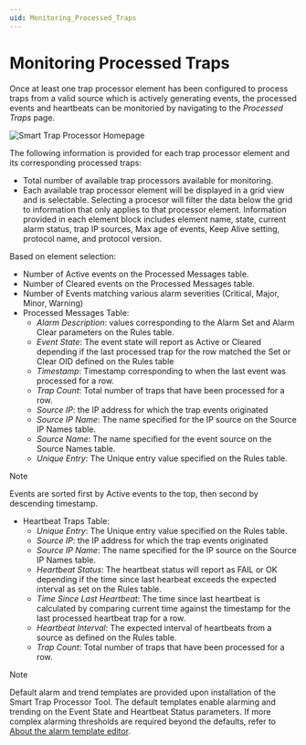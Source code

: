 ```yaml
---
uid: Monitoring_Processed_Traps
---
```


# Monitoring Processed Traps

Once at least one trap processor element has been configured to process traps from a valid source which is actively generating events, the processed events and heartbeats can be monitoried by navigating to the *Processed Traps* page.

![Smart Trap Processor Homepage](~/user-guide/images/TrapProcessor_Overview.png)

The following information is provided for each trap processor element and its corresponding processed traps:

- Total number of available trap processors available for monitoring.
- Each available trap processor element will be displayed in a grid view and is selectable. Selecting a procesor will filter the data below the grid to information that only applies to that processor element. Information provided in each element block includes element name, state, current alarm status, trap IP sources, Max age of events, Keep Alive setting, protocol name, and protocol version. 

Based on element selection:

- Number of Active events on the Processed Messages table.
- Number of Cleared events on the Processed Messages table.
- Number of Events matching various alarm severities (Critical, Major, Minor, Warning)
- Processed Messages Table: 
    - *Alarm Description*: values corresponding to the Alarm Set and Alarm Clear parameters on the Rules table.
    - *Event State*: The event state will report as Active or Cleared depending if the last processed trap for the row matched the Set or Clear OID defined on the Rules table
    - *Timestamp*: Timestamp corresponding to when the last event was processed for a row. 
    - *Trap Count*: Total number of traps that have been processed for a row.
    - *Source IP*: the IP address for which the trap events originated
    - *Source IP Name*: The name specified for the IP source on the Source IP Names table.
    - *Source Name*: The name specified for the event source on the Source Names table.
    - *Unique Entry*: The Unique entry value specified on the Rules table. 

> [!NOTE]
> Events are sorted first by Active events to the top, then second by descending timestamp.

- Heartbeat Traps Table:
    - *Unique Entry*: The Unique entry value specified on the Rules table. 
    - *Source IP*: the IP address for which the trap events originated
    - *Source IP Name*: The name specified for the IP source on the Source IP Names table.
    - *Heartbeat Status*: The heartbeat status will report as FAIL or OK depending if the time since last hearbeat exceeds the expected interval as set on the Rules table. 
    - *Time Since Last Heartbeat*: The time since last heartbeat is calculated by comparing current time against the timestamp for the last processed heartbeat trap for a row. 
    - *Heartbeat Interval*: The expected interval of heartbeats from a source as defined on the Rules table.
    - *Trap Count*: Total number of traps that have been processed for a row.

> [!NOTE]
> Default alarm and trend templates are provided upon installation of the Smart Trap Processor Tool. The default templates enable alarming and trending on the Event State and Heartbeat Status parameters. If more complex alarming thresholds are required beyond the defaults, refer to [About the alarm template editor](https://docs.dataminer.services/user-guide/Basic_Functionality/Protocols_and_templates/Alarm_templates/Configuring_alarm_templates/About_the_alarm_template_editor.html).
